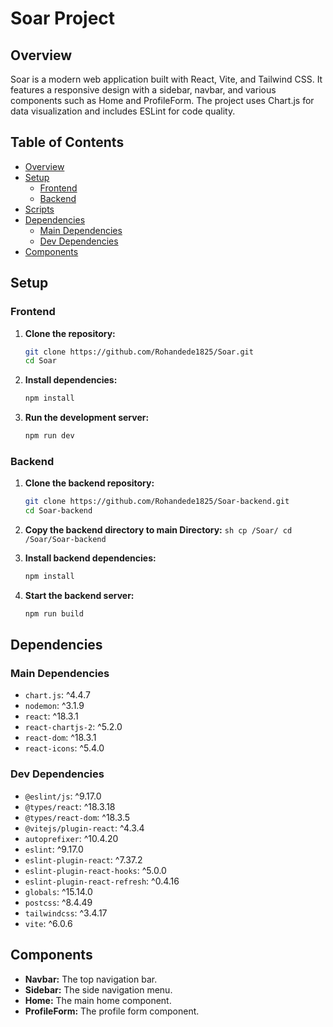 # Soar Project

## Overview
Soar is a modern web application built with React, Vite, and Tailwind CSS. It features a responsive design with a sidebar, navbar, and various components such as Home and ProfileForm. The project uses Chart.js for data visualization and includes ESLint for code quality.

## Table of Contents
- [Overview](#overview)
- [Setup](#setup)
    - [Frontend](#frontend)
    - [Backend](#backend)
- [Scripts](#scripts)
- [Dependencies](#dependencies)
    - [Main Dependencies](#main-dependencies)
    - [Dev Dependencies](#dev-dependencies)
- [Components](#components)

## Setup

### Frontend
1. **Clone the repository:**
     ```sh
     git clone https://github.com/Rohandede1825/Soar.git
     cd Soar
     ```


2. **Install dependencies:**
     ```sh
     npm install
     ```

3. **Run the development server:**
     ```sh
     npm run dev
     ```

### Backend
1. **Clone the backend repository:**
    ```sh
    git clone https://github.com/Rohandede1825/Soar-backend.git
    cd Soar-backend
    ```
2. **Copy the backend directory to main Directory:**
        ```sh
        cp /Soar/
        cd /Soar/Soar-backend
        ```

3. **Install backend dependencies:**
    ```sh
    npm install
    ```

4. **Start the backend server:**
    ```sh
    npm run build
    ```

## Dependencies

### Main Dependencies
- `chart.js`: ^4.4.7
- `nodemon`: ^3.1.9
- `react`: ^18.3.1
- `react-chartjs-2`: ^5.2.0
- `react-dom`: ^18.3.1
- `react-icons`: ^5.4.0

### Dev Dependencies
- `@eslint/js`: ^9.17.0
- `@types/react`: ^18.3.18
- `@types/react-dom`: ^18.3.5
- `@vitejs/plugin-react`: ^4.3.4
- `autoprefixer`: ^10.4.20
- `eslint`: ^9.17.0
- `eslint-plugin-react`: ^7.37.2
- `eslint-plugin-react-hooks`: ^5.0.0
- `eslint-plugin-react-refresh`: ^0.4.16
- `globals`: ^15.14.0
- `postcss`: ^8.4.49
- `tailwindcss`: ^3.4.17
- `vite`: ^6.0.6

## Components
- **Navbar:** The top navigation bar.
- **Sidebar:** The side navigation menu.
- **Home:** The main home component.
- **ProfileForm:** The profile form component.

